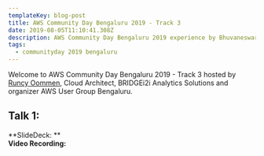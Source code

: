 ```yaml
---
templateKey: blog-post
title: AWS Community Day Bengaluru 2019 - Track 3
date: 2019-08-05T11:10:41.308Z
description: AWS Community Day Bengaluru 2019 experience by Bhuvaneswari Subramani
tags:
  - communityday 2019 bengaluru
---
```

Welcome to AWS Community Day Bengaluru 2019 - Track 3 hosted by[ Runcy Oommen](https://www.linkedin.com/in/runcyoommen/), Cloud Architect, BRIDGEi2i Analytics Solutions and organizer AWS User Group Bengaluru.

## Talk 1:   

**SlideDeck: **\
**Video Recording:**

<Photo>
